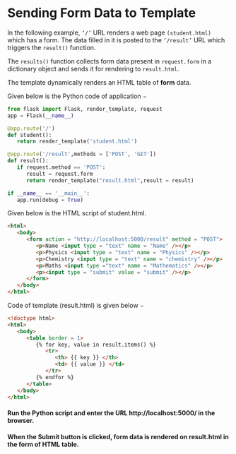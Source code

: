# Sending Form Data to Template

In the following example, `‘/’` URL renders a web page `(student.html)` which has a form. The data filled in it is posted to the `‘/result’` URL which triggers the `result()` function.

The `results()` function collects form data present in `request.form` in a dictionary object and sends it for rendering to `result.html`.

The template dynamically renders an HTML table of **form** data.

Given below is the Python code of application −

```python
from flask import Flask, render_template, request
app = Flask(__name__)

@app.route('/')
def student():
   return render_template('student.html')

@app.route('/result',methods = ['POST', 'GET'])
def result():
   if request.method == 'POST':
      result = request.form
      return render_template("result.html",result = result)

if __name__ == '__main__':
   app.run(debug = True)
```

Given below is the HTML script of student.html.
```html
<html>
   <body>
      <form action = "http://localhost:5000/result" method = "POST">
         <p>Name <input type = "text" name = "Name" /></p>
         <p>Physics <input type = "text" name = "Physics" /></p>
         <p>Chemistry <input type = "text" name = "chemistry" /></p>
         <p>Maths <input type ="text" name = "Mathematics" /></p>
         <p><input type = "submit" value = "submit" /></p>
      </form>
   </body>
</html>
```

Code of template (result.html) is given below −

```html
<!doctype html>
<html>
   <body>
      <table border = 1>
         {% for key, value in result.items() %}
            <tr>
               <th> {{ key }} </th>
               <td> {{ value }} </td>
            </tr>
         {% endfor %}
      </table>
   </body>
</html>
```

#### Run the Python script and enter the URL http://localhost:5000/ in the browser.

#### When the Submit button is clicked, form data is rendered on result.html in the form of HTML table.